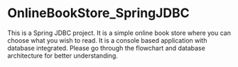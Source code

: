 # OnlineBookStore_SpringJDBC
This is a Spring JDBC project. It is a simple online book store where you can choose what you wish to read. It is a console based application with database integrated. Please go through the flowchart and database architecture for better understanding. 
